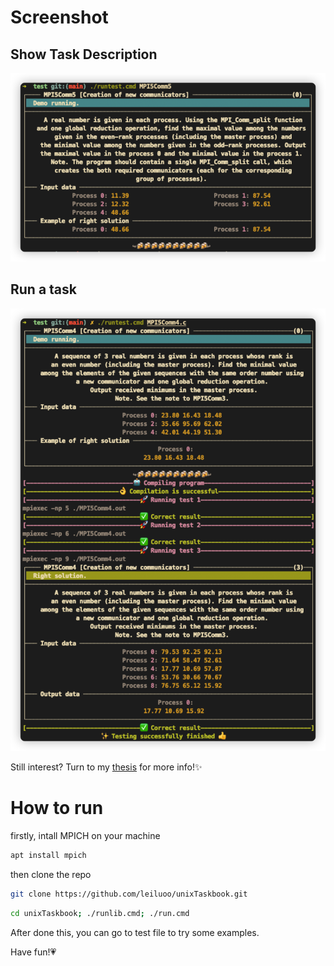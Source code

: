 # Screenshot

## Show Task Description
![](images/1.jpg)

## Run a task
![](images/2.jpg)

Still interest? Turn to my [thesis](https://github.com/leiluoo/thesis) for more info!✨

# How to run

firstly, intall MPICH on your machine
```bash
apt install mpich
```
then clone the repo
```bash
git clone https://github.com/leiluoo/unixTaskbook.git
```

```bash
cd unixTaskbook; ./runlib.cmd; ./run.cmd
```

After done this, you can go to test file to try some examples.

Have fun!💗
